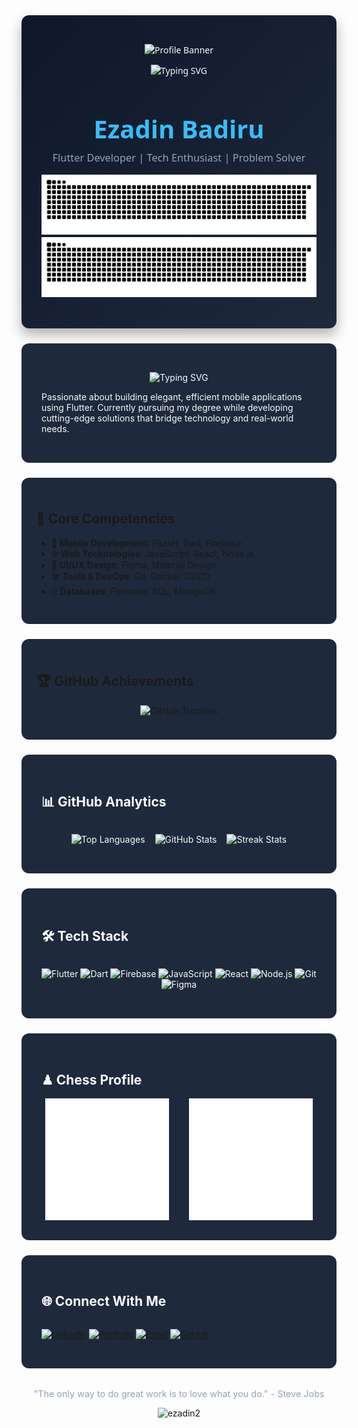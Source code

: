 <div align="center" style="background: linear-gradient(135deg, #0f172a 0%, #1e293b 100%); color: #f8fafc; padding: 2rem; font-family: 'Segoe UI', Tahoma, Geneva, Verdana, sans-serif; border-radius: 12px; box-shadow: 0 10px 20px rgba(0,0,0,0.3);">

![Profile Banner](https://github.com/7oSkaaa/7oSkaaa/blob/main/Images/about_me.gif?raw=true)

<p align="center">
  <img src="https://readme-typing-svg.demolab.com?font=Fira+Code&weight=600&size=22&duration=3000&pause=1000&color=38BDF8&center=true&vCenter=true&width=600&height=80&lines=Flutter+Developer+%7C+UI%2FUX+Enthusiast;Tech+Innovator+%7C+Problem+Solver;Information+Technology+Student+@Wolkite+Uni.." alt="Typing SVG" />
</p>
<h1 style="color: #38bdf8; font-size: 2.5rem; margin-bottom: 0.5rem;">Ezadin Badiru</h1>
<h3 style="color: #94a3b8; font-weight: 400; margin-top: 0;">Flutter Developer | Tech Enthusiast | Problem Solver</h3>

<!-- GitHub Snake Animation -->
![github contribution grid snake animation](https://raw.githubusercontent.com/ezadin2/ezadin2/output/github-contribution-grid-snake-dark.svg#gh-dark-mode-only)
![github contribution grid snake animation](https://raw.githubusercontent.com/ezadin2/ezadin2/output/github-contribution-grid-snake.svg#gh-light-mode-only)

</div>

<div style="background: #1e293b; color: #f8fafc; padding: 2rem; margin-top: 1.5rem; border-radius: 12px;">

<p align="center">
  <img src="https://readme-typing-svg.demolab.com?font=Fira+Code&weight=600&size=22&duration=3000&pause=1000&color=38BDF8&center=true&vCenter=true&width=850&height=80&lines=Passionate+about+building+elegant%2C+efficient+mobile+applications+using+Flutter.+Currently+pursuing+my+degree+while+developing+cutting-edge+solutions+that+bridge+technology+and+real-world+needs." alt="Typing SVG" />
</p>



Passionate about building elegant, efficient mobile applications using Flutter. Currently pursuing my degree while developing cutting-edge solutions that bridge technology and real-world needs.

</div>

<div style="display: grid; grid-template-columns: repeat(auto-fit, minmax(300px, 1fr)); gap: 1.5rem; margin-top: 1.5rem;">

<div style="background: #1e293b; padding: 1.5rem; border-radius: 12px;">

## 💼 Core Competencies

- 📱 **Mobile Development**: Flutter, Dart, Firebase
- 🌐 **Web Technologies**: JavaScript, React, Node.js
- 🎨 **UI/UX Design**: Figma, Material Design
- 🛠 **Tools & DevOps**: Git, Docker, CI/CD
- 🗄 **Databases**: Firestore, SQL, MongoDB

</div>

<div style="background: #1e293b; padding: 1.5rem; border-radius: 12px;">

## 🏆 GitHub Achievements

<p align="center">
  <img src="https://github-profile-trophy.vercel.app/?username=ezadin2&column=7&theme=nord&no-frame=true&margin-w=15" alt="GitHub Trophies" style="max-width: 100%;" />
</p>

</div>

</div>

<div style="background: #1e293b; color: #f8fafc; padding: 2rem; margin-top: 1.5rem; border-radius: 12px;">

## 📊 GitHub Analytics

<div style="display: flex; flex-wrap: wrap; gap: 1rem; justify-content: center;">

![Top Languages](https://github-readme-stats.vercel.app/api/top-langs?username=ezadin2&show_icons=true&locale=en&layout=compact&theme=nord)

![GitHub Stats](https://github-readme-stats.vercel.app/api?username=ezadin2&show_icons=true&locale=en&theme=nord&include_all_commits=true)

![Streak Stats](https://github-readme-streak-stats.herokuapp.com/?user=ezadin2&theme=nord)

</div>

</div>

<div style="background: #1e293b; color: #f8fafc; padding: 2rem; margin-top: 1.5rem; border-radius: 12px;">

## 🛠 Tech Stack

<div align="center" style="display: flex; flex-wrap: wrap; justify-content: center; gap: 1.5rem; margin-top: 1rem;">

![Flutter](https://img.shields.io/badge/Flutter-02569B?style=for-the-badge&logo=flutter&logoColor=white)
![Dart](https://img.shields.io/badge/Dart-0175C2?style=for-the-badge&logo=dart&logoColor=white)
![Firebase](https://img.shields.io/badge/Firebase-FFCA28?style=for-the-badge&logo=firebase&logoColor=black)
![JavaScript](https://img.shields.io/badge/JavaScript-F7DF1E?style=for-the-badge&logo=javascript&logoColor=black)
![React](https://img.shields.io/badge/React-61DAFB?style=for-the-badge&logo=react&logoColor=black)
![Node.js](https://img.shields.io/badge/Node.js-339933?style=for-the-badge&logo=nodedotjs&logoColor=white)
![Git](https://img.shields.io/badge/Git-F05032?style=for-the-badge&logo=git&logoColor=white)
![Figma](https://img.shields.io/badge/Figma-F24E1E?style=for-the-badge&logo=figma&logoColor=white)

</div>

</div>

<div style="background: #1e293b; color: #f8fafc; padding: 2rem; margin-top: 1.5rem; border-radius: 12px;">

## ♟ Chess Profile

<div align="center" style="display: flex; flex-wrap: wrap; justify-content: center; gap: 2rem;">

<img width="45%" src="https://raw.githubusercontent.com/arash-hacker/gess/main/chess1.svg" alt="Chess Profile"/>

<img width="45%" src="https://raw.githubusercontent.com/arash-hacker/gess/main/chess.svg" alt="Last Game"/>

</div>

</div>

<div style="background: #1e293b; color: #f8fafc; padding: 2rem; margin-top: 1.5rem; border-radius: 12px;">

## 🌐 Connect With Me

<p align="center" style="display: flex; flex-wrap: wrap; justify-content: center; gap: 1rem;">

[![LinkedIn](https://img.shields.io/badge/LinkedIn-0A66C2?style=for-the-badge&logo=linkedin&logoColor=white)](https://www.linkedin.com/in/ezadin-badiru-98b9862a6)
[![Portfolio](https://img.shields.io/badge/Portfolio-38BDF8?style=for-the-badge&logo=google-chrome&logoColor=white)](https://websiteofezo.netlify.app/)
[![Email](https://img.shields.io/badge/Email-EA4335?style=for-the-badge&logo=gmail&logoColor=white)](mailto:ezadinbadru55@gmail.com)
[![GitHub](https://img.shields.io/badge/GitHub-181717?style=for-the-badge&logo=github&logoColor=white)](https://github.com/ezadin2)

</p>

</div>

<div align="center" style="margin-top: 2rem;">

<p style="color: #94a3b8; font-size: 0.9rem;">
  "The only way to do great work is to love what you do." - Steve Jobs
</p>

<img src="https://komarev.com/ghpvc/?username=ezadin2&label=Profile%20views&color=0e75b6&style=flat" alt="ezadin2" />

</div>
